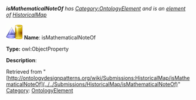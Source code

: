 ___isMathematicalNoteOf__ has [Category:OntologyElement](../../Category/OntologyElement "Category:OntologyElement") and is an [element of](../../Property/ElementOf "Property:ElementOf") [HistoricalMap](../../Submissions/HistoricalMap "Submissions:HistoricalMap")_


  




[![ObjectProperty](../../images/thumb/c/c3/ObjectProperty.gif/45px-ObjectProperty.gif)](../../Image/ObjectProperty.gif "ObjectProperty")
__Name__: isMathematicalNoteOf 


__Type:__ owl:ObjectProperty 


__Description__: 





Retrieved from "[http://ontologydesignpatterns.org/wiki/Submissions:HistoricalMap/isMathematicalNoteOf](../../Submissions/HistoricalMap/isMathematicalNoteOf)"
 [Category](http://ontologydesignpatterns.org/wiki/Special:Categories "Special:Categories"): [OntologyElement](../../Category/OntologyElement "Category:OntologyElement")
